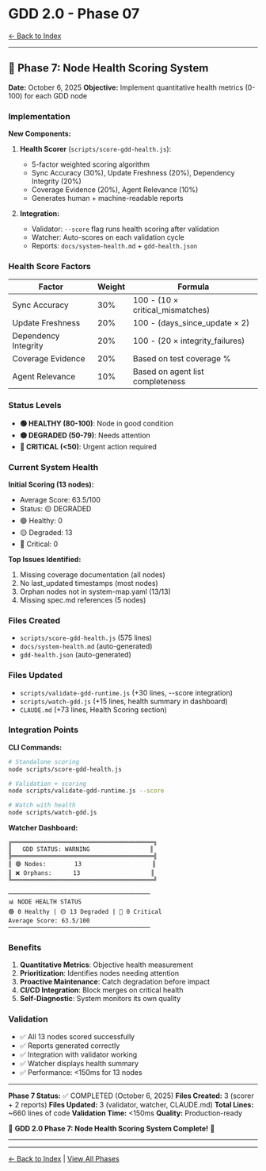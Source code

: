 # GDD 2.0 - Phase 07

[← Back to Index](../GDD-IMPLEMENTATION-SUMMARY.md)

---

## 🧬 Phase 7: Node Health Scoring System

**Date:** October 6, 2025
**Objective:** Implement quantitative health metrics (0-100) for each GDD node

### Implementation

**New Components:**
1. **Health Scorer** (`scripts/score-gdd-health.js`):
   - 5-factor weighted scoring algorithm
   - Sync Accuracy (30%), Update Freshness (20%), Dependency Integrity (20%)
   - Coverage Evidence (20%), Agent Relevance (10%)
   - Generates human + machine-readable reports

2. **Integration:**
   - Validator: `--score` flag runs health scoring after validation
   - Watcher: Auto-scores on each validation cycle
   - Reports: `docs/system-health.md` + `gdd-health.json`

### Health Score Factors

| Factor | Weight | Formula |
|--------|--------|---------|
| Sync Accuracy | 30% | 100 - (10 × critical_mismatches) |
| Update Freshness | 20% | 100 - (days_since_update × 2) |
| Dependency Integrity | 20% | 100 - (20 × integrity_failures) |
| Coverage Evidence | 20% | Based on test coverage % |
| Agent Relevance | 10% | Based on agent list completeness |

### Status Levels

- **🟢 HEALTHY (80-100)**: Node in good condition
- **🟡 DEGRADED (50-79)**: Needs attention
- **🔴 CRITICAL (<50)**: Urgent action required

### Current System Health

**Initial Scoring (13 nodes):**
- Average Score: 63.5/100
- Status: 🟡 DEGRADED
- 🟢 Healthy: 0
- 🟡 Degraded: 13
- 🔴 Critical: 0

**Top Issues Identified:**
1. Missing coverage documentation (all nodes)
2. No last_updated timestamps (most nodes)
3. Orphan nodes not in system-map.yaml (13/13)
4. Missing spec.md references (5 nodes)

### Files Created

- `scripts/score-gdd-health.js` (575 lines)
- `docs/system-health.md` (auto-generated)
- `gdd-health.json` (auto-generated)

### Files Updated

- `scripts/validate-gdd-runtime.js` (+30 lines, --score integration)
- `scripts/watch-gdd.js` (+15 lines, health summary in dashboard)
- `CLAUDE.md` (+73 lines, Health Scoring section)

### Integration Points

**CLI Commands:**
```bash
# Standalone scoring
node scripts/score-gdd-health.js

# Validation + scoring
node scripts/validate-gdd-runtime.js --score

# Watch with health
node scripts/watch-gdd.js
```

**Watcher Dashboard:**
```text
╔════════════════════════════════════════╗
║   GDD STATUS: WARNING                 ║
╠════════════════════════════════════════╣
║ 🟢 Nodes:        13                    ║
║ ❌ Orphans:      13                    ║
╚════════════════════════════════════════╝

────────────────────────────────────────
📊 NODE HEALTH STATUS
🟢 0 Healthy | 🟡 13 Degraded | 🔴 0 Critical
Average Score: 63.5/100
────────────────────────────────────────
```

### Benefits

1. **Quantitative Metrics**: Objective health measurement
2. **Prioritization**: Identifies nodes needing attention
3. **Proactive Maintenance**: Catch degradation before impact
4. **CI/CD Integration**: Block merges on critical health
5. **Self-Diagnostic**: System monitors its own quality

### Validation

- ✅ All 13 nodes scored successfully
- ✅ Reports generated correctly
- ✅ Integration with validator working
- ✅ Watcher displays health summary
- ✅ Performance: <150ms for 13 nodes

---

**Phase 7 Status:** ✅ COMPLETED (October 6, 2025)
**Files Created:** 3 (scorer + 2 reports)
**Files Updated:** 3 (validator, watcher, CLAUDE.md)
**Total Lines:** ~660 lines of code
**Validation Time:** <150ms
**Quality:** Production-ready

🎊 **GDD 2.0 Phase 7: Node Health Scoring System Complete!** 🎊

---


---

[← Back to Index](../GDD-IMPLEMENTATION-SUMMARY.md) | [View All Phases](./)
